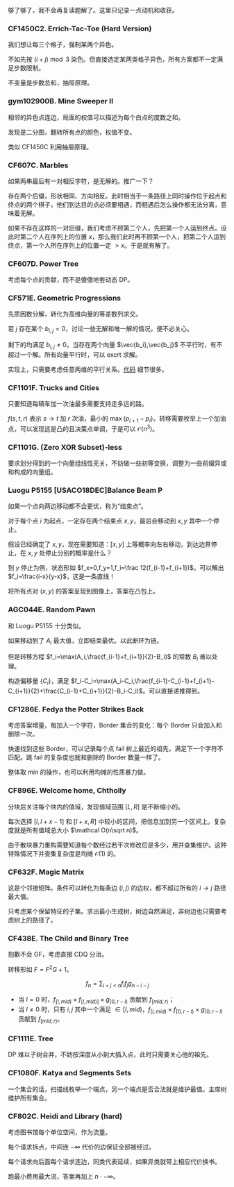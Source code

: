 够了够了，我不会再复读题解了。这里只记录一点动机和收获。

### CF1450C2. Errich-Tac-Toe (Hard Version)

我们想让每三个格子，强制某两个异色。

不如先按 $(i+j)\bmod 3$ 染色。但直接选定某两类格子异色，所有方案都不一定满足步数限制。

不变量是步数总和，抽屉原理。

### gym102900B. Mine Sweeper II

相邻的异色点连边，局面的权值可以描述为每个白点的度数之和。

发现是二分图，翻转所有点的颜色，权值不变。

类似 CF1450C 利用抽屉原理。

### CF607C. Marbles

如果两串最后有一对相反字符，是无解的。推广一下？

存在两个后缀，形状相同、方向相反。此时相当于一条路径上同时操作位于起点和终点的两个棋子，他们到达目的点必须要相遇，而相遇后怎么操作都无法分离，意味着无解。

如果不存在这样的一对后缀，我们考虑不顾第二个人，先把第一个人运到终点。设此时第二个人在序列上的位置 $x$，那么我们此时再不顾第一个人，把第二个人运到终点，第一个人所在序列上的位置一定 $> x$。于是就有解了。

### CF607D. Power Tree

考虑每个点的贡献，而不是傻傻地套动态 DP。

### CF571E. Geometric Progressions

先质因数分解，转化为高维向量的等差数列求交。

若 $j$ 存在某个 $b_{i,j}=0$，讨论一些无解和唯一解的情况，便不必关心。

剩下的均满足 $b_{i,j}\neq 0$。当存在两个向量 $\vec{b_i},\vec{b_j}$ 不平行时，有不超过一个解。所有向量平行时，可以 excrt 求解。

实现上，只需要考虑任意两维的平行关系。[代码](https://codeforces.com/contest/571/submission/154492653) 细节很多。

### CF1101F. Trucks and Cities

只要知道每辆车加一次油最多需要支持走多远的路。

$f(s,t,r)$ 表示 $s\to t$ 加 $r$ 次油，最小的 $\max\{p_{i+1}-p_i\}$。转移需要枚举上一个加油点，可以发现这是凸的且决策点单调，于是可以 $\mathcal O(n^3)$。

### CF1101G. (Zero XOR Subset)-less

要求划分得到的一个向量组线性无关，不妨做一些初等变换，调整为一些前缀异或和构成的向量组。

### Luogu P5155 [USACO18DEC]Balance Beam P

如果一个点向两边移动都不会更优，称为“结束点”。

对于每个点 $i$ 为起点，一定存在两个结束点 $x,y$，最后会移动到 $x,y$ 其中一个停止。

假设已经确定了 $x,y$，现在需要知道：$[x,y]$ 上等概率向左右移动，到达边界停止，在 $x,y$ 处停止分别的概率是什么？

到 $y$ 停止为例，状态形如 $f_x=0,f_y=1,f_i=\frac 12(f_{i-1}+f_{i+1})$。可以解出 $f_i=\frac{i-x}{y-x}$，这是一条直线！

将所有点对 $(x,y)$ 的答案呈现到图像上，答案在凸包上。

### AGC044E. Random Pawn

和 Luogu P5155 十分类似。

如果移动到了 $A_i$ 最大值，立即结束最优。以此断环为链。

但是转移方程 $f_i=\max(A_i,\frac{f_{i-1}+f_{i+1}}{2}-B_i)$ 的常数 $B_i$ 难以处理。

构造偏移量 $\{C_i\}$，满足 $f_i-C_i=\max(A_i-C_i,\frac{f_{i-1}-C_{i-1}+f_{i+1}-C_{i+1}}{2}+\frac{C_{i-1}+C_{i+1}}{2}-B_i-C_i)$。可以直接递推得到。

### CF1286E. Fedya the Potter Strikes Back

考虑答案增量，每加入一个字符，Border 集合的变化：每个 Border 只会加入和删除一次。

快速找到这些 Border，可以记录每个点 fail 树上最近的祖先，满足下一个字符不匹配。跳 fail 的复杂度也就和删除的 Border 数量一样了。

整体取 min 的操作，也可以利用均摊的性质暴力做。

### CF896E. Welcome home, Chtholly

分块后关注每个块内的值域，发现值域范围 $[L,R]$ 是不断缩小的。

每次选择 $[l,l+x-1]$ 和 $[l+x,R]$ 中较小的区间，把信息加到另一个区间上。复杂度就是所有值域总大小 $\mathcal O(n\sqrt n)$。

由于散块暴力重构需要知道每个数经过若干次修改后是多少，用并查集维护。这种特殊情况下并查集复杂度是均摊 $\mathcal O(1)$ 的。

### CF632F. Magic Matrix

这是个邻接矩阵。条件可以转化为每条边 $(i,j)$ 的边权，都不超过所有的 $i\to j$ 路径最大值。

只考虑某个保留特征的子集。求出最小生成树，树边自然满足，非树边也只需要考虑树上的路径了。

### CF438E. The Child and Binary Tree

抱歉不会 GF，考虑直接 CDQ 分治。

转移形如 $F=F^2G+1$。

$$
f_n=\sum_{i+j<n}f_if_jg_{n-i-j}
$$

- 当 $l=0$ 时，$f_{[l,\mathit{mid})}\times f_{[l,\mathit{mid})]}\times g_{[0,r-l)}$ 贡献到 $f_{[\mathit{mid},r)}$；
- 当 $l\neq 0$ 时，只有 $i,j$ 其中一个满足 $\in [l,\mathit{mid})$，$f_{[l,\mathit{mid})}\times f_{[0,r-l)}\times g_{[0,r-l)}$
贡献到 $f_{[\mathit{mid},r)}$。

### CF1111E. Tree

DP 难以子树合并，不妨按深度从小到大插入点，此时只需要关心他的祖先。

### CF1080F. Katya and Segments Sets

一个集合的话，扫描线枚举一个端点，另一个端点是否合法就是维护最值。主席树维护所有集合。

### CF802C. Heidi and Library (hard)

考虑图书馆每个单位空间，作为流量。

每个请求拆点，中间连 $-\infty$ 代价的边保证全部被经过。

每个请求向后面每个请求连边，同类代表延续，如果异类就带上相应代价换书。

跑最小费用最大流，答案再加上 $n\cdot -\infty$。

